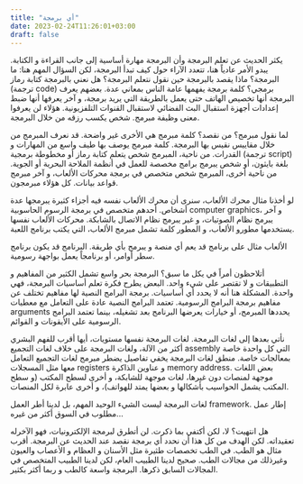 ```yaml
---
title: "أي برمجة"
date: 2023-02-24T11:26:01+03:00
draft: false
---
```


يكثر الحديث عن تعلم البرمجة وأن البرمجة مهارة أساسية إلى جانب القراءة و الكتابة. يبدو الأمر عادياً هنا، تتعدد الآراء حول كيف تبدأ البرمجة، لكن السؤال المهم هنا: ما البرمجة؟ ماذا يقصد بالبرمجة حين نقول نتعلم البرمجة؟ هل نعني بالبرمجة كتابة رماز (ترجمة code) برمجي؟ كلمة برمجة يفهمها عامة الناس بمعاني عدة. بعضهم يعرف البرمجة أنها تخصيص الهاتف حتى يعمل بالطريقة التي يريد برمجة، و آخر يعرفها أنها ضبط إعدادات أجهزة استقبال البث الفضائي لاستقبال القنوات التلفزيونية. هؤلاء لن يعرفوا معنى وظيفة مبرمج. شخص يكسب رزقه من خلال البرمجة.

لما نقول مبرمج؟ من نقصد؟ كلمة مبرمج هي الأخرى غير واضحة. قد نعرف المبرمج من خلال مقاييس نقيس بها البرمجة. كلمة مبرمج يوصف بها طيف واسع من المهارات و القدرات. من ناحية، المبرمج شخص يتعلم كتابة رماز أو مخطوطة برمجية (ترجمة script) بلغة بايثون، أو شخص يبرمج برامج مخصصة للعمل في أنظمة الملاحة البحرية أو الجوية. من ناحية أخرى، المبرمج شخص متخصص في برمجة محركات الألعاب، و آخر مبرمج قواعد بيانات. كل هؤلاء مبرمجون.

لو أخذنا مثال محرك الألعاب، سنرى أن محرك الألعاب نفسه فيه أجزاء كثيرة يبرمجها عدة أشخاص. أحدهم متخصص في برمجة الرسوم الحاسوبية computer graphics، و آخر يبرمج نظام الصوتيات، و غير يبرمج نظام الاتصال بالشابكة. محركات الألعاب نفسها يستخدمها مطورو الألعاب، و المطور كلمة تشمل مبرمج الألعاب، التي يكتب برنامج اللعبة.

الألعاب مثال على برنامج قد يعم أي منصة و يبرمج بأي طريقة. البرنامج قد يكون برنامج سطر أوامر، أو برنامجاً يعمل بواجهة رسومية.

أتلاحظون أمراً في يكل ما سبق؟ البرمجة بحر واسع تشمل الكثير من المفاهيم و التطبيقات و لا تقتصر على شيء واحد. البعض يطرح فكرة تعلم أساسيات البرمجة، فهي واحدة. المشكلة هنا أنه لا يحدد أي أساسيات. برمجة البرامج  النصية لها مفاهيم تختلف عن مفاهيم برمجة البرامج الرسومية. تعتمد البرامج النصية عادة على التعامل مع معطيات arguments يحددها المبرمج، أو خيارات يعرضها البرنامج بعد تشغيله، بينما تعتمد البرامج الرسومية على الأيقونات و القوائم.

نأتي بعدها إلى لغات البرمجة. لغات البرمجة نفسها مستويات، أيها أقرب للفهم البشري أكثر من الآلة، ولغات البرمجة على خلاف لغات التجميع assembly التي كل واحدة خاصة بمعالجات خاصة. منطق لغات البرمجة يخفي تفاصيل يضطر مبرمج لغات التجميع التعامل معها مثل المسجلات registers و عناوين الذاكرة memory address. بعض اللغات موجهة لمنصات دون غيرها، لغات موجهة للشابكة، و أخرى لسطح المكتب (و سطح المكتب يشمل الحواسيب بأشكالها و بعضها يمتد للهواتف)، و أخرى عابرة لكل المنصات.

لغات البرمجة ليست الشيء الوحيد المهم، بل لدينا أطر العمل framework. إطار عمل مطلوب في السوق أكثر من غيره...

هل انتهيت؟ لا، لكن أكتفي بما ذكرت. لن أتطرق لبرمجة الإلكترونيات، فهو الآخرله تعقيداته. لكن الهدف من كل هذا أن نحدد أي برمجة نقصد عند الحديث عن البرمجة. أقرب مثال هو الطب. في الطب تخصصات طثيرة مثل الأسنان و العظام و الأعصاب والعيون وغيرذلك من مجالات الطب. صحيح لدينا الطبيب العام، لكن لدينا الطبيب المتخصص في المجالات السابق ذكرها. البرمجة واسعة كالطب و ربما أكثر بكثير.